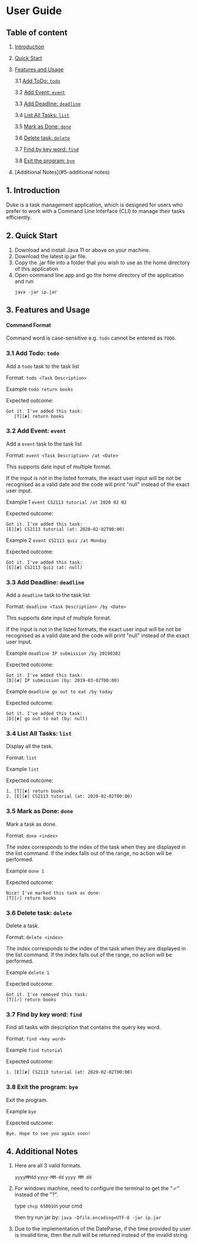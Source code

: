 # User Guide

## Table of content

1. [Introduction](#1-introduction)
2. [Quick Start](#2-quick-start)
3. [Features and Usage](#3-features-and-usage)
    
    3.1 [Add ToDo: `todo`](#31-add-todo-todo)
    
    3.2 [Add Event: `event`](#32-add-event-event)

    3.3 [Add Deadline: `deadline`](#33-add-deadline-deadline)

    3.4 [List All Tasks: `list`](#34-list-all-list)
    
    3.5 [Mark as Done: `done`](#35-mark-as-done-done)

    3.6 [Delete task: `delete`](#36-delete-task-delete)

    3.7 [Find by key word: `find`](#37-find-by-key-word-find)
    
    3.8 [Exit the program: `bye`](#39-exit-the-program-bye)
    
4. [Additional Notes](#5-additional notes)


## 1. Introduction
Duke is a task management application, which is designed for users who prefer 
to work with a Command Line Interface (CLI) to manage their tasks efficiently. 


## 2. Quick Start 
1. Download and install Java 11 or above on your machine.
2. Download the latest ip.jar file.
3. Copy the .jar file into a folder that you wish to use as the home directory
   of this application
4. Open command line app and go the home directory of the application and run
    ```
    java -jar ip.jar
    ```

## 3. Features and Usage

#### Command Format
Command word is case-sensitive e.g. `todo` cannot be entered as `TODO`.

### 3.1 Add Todo: `todo`
Add a `todo` task to the task list	

Format: ```todo <Task Description>```

Example 
```todo return books```

Expected outcome:
```
Got it. I've added this task:
   [T][✘] return books
```

### 3.2 Add Event: `event`
Add a `event` task to the task list

Format: ```event <Task Description> /at <Date>```

This supports date input of multiple format. 

If the input is not in the listed formats, the 
exact user input will be not be recognised as a valid date 
and the code will print "null" instead of the exact user input.

Example 1
```event CS2113 tutorial /at 2020 02 02```

Expected outcome:
```
Got it. I've added this task:
[E][✘] CS2113 tutorial (at: 2020-02-02T00:00)
```

Example 2
```event CS2113 quiz /at Monday```

Expected outcome:
```
Got it. I've added this task:
[E][✘] CS2113 quiz (at: null)
```

### 3.3 Add Deadline: `deadline`
Add a `deadline` task to the task list

Format: ```deadline <Task Description> /by <Date>``` 

This supports date input of multiple format.

If the input is not in the listed formats, the 
exact user input will be not be recognised as a valid date 
and the code will print "null" instead of the exact user input.

Example 
```deadline IP submission /by 20190302```

Expected outcome:
```
Got it. I've added this task:
[D][✘] IP submission (by: 2019-03-02T00:00)
```

Example 
```deadline go out to eat /by today```

Expected outcome:
```
Got it. I've added this task:
[D][✘] go out to eat (by: null)
```

### 3.4 List All Tasks: `list`
Display all the task.

Format: ```list```

Example 
```list```

Expected outcome:
```
1. [T][✘] return books
2. [E][✘] CS2113 tutorial (at: 2020-02-02T00:00)
```

### 3.5 Mark as Done: `done`
Mark a task as done.

Format: ```done <index>```

The index corresponds to the index of the task when they are
displayed in the list command. If the index falls out of the
range, no action will be performed.

Example 
```done 1```

Expected outcome:
```
Nice! I've marked this task as done:
[T][✓] return books
```

### 3.6 Delete task: `delete`
Delete a task.

Format: ```delete <index>```

The index corresponds to the index of the task when they are
displayed in the list command. If the index falls out of the
range, no action will be performed.

Example 
```delete 1```

Expected outcome:
```
Got it. I've removed this task:
[T][✓] return books
```

### 3.7 Find by key word: `find`
Find all tasks with description that contains the query key word.

Format: ```find <key word>```

Example 
```find tutorial```

Expected outcome:
```
1. [E][✘] CS2113 tutorial (at: 2020-02-02T00:00)
```

### 3.8 Exit the program: `bye`
Exit the program.

Example 
```bye```

Expected outcome:
```
Bye. Hope to see you again soon!
```

## 4. Additional Notes
1) Here are all 3 valid formats.
    
    `yyyyMMdd`
    `yyyy-MM-dd`
    `yyyy MM dd`

2) For windows machine, need to configure the terminal 
to get the "✓" instead of the "?".

      type `chcp 65001`in your cmd

      then try run jar by: `java -Dfile.encoding=UTF-8 -jar ip.jar`
   
3) Due to the implementation of the DateParse, if the time provided by user is invalid time, 
then the null will be returned instead of the invalid string.
